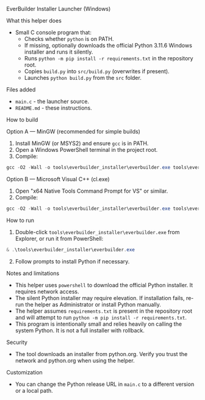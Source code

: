 EverBuilder Installer Launcher (Windows)

What this helper does

- Small C console program that:
  - Checks whether `python` is on PATH.
  - If missing, optionally downloads the official Python 3.11.6 Windows installer and runs it silently.
  - Runs `python -m pip install -r requirements.txt` in the repository root.
  - Copies `build.py` into `src/build.py` (overwrites if present).
  - Launches `python build.py` from the `src` folder.

Files added

- `main.c` - the launcher source.
- `README.md` - these instructions.

How to build

Option A — MinGW (recommended for simple builds)

1. Install MinGW (or MSYS2) and ensure `gcc` is in PATH.
2. Open a Windows PowerShell terminal in the project root.
3. Compile:

```powershell
gcc -O2 -Wall -o tools\everbuilder_installer\everbuilder.exe tools\everbuilder_installer\main.c
```

Option B — Microsoft Visual C++ (cl.exe)

1. Open "x64 Native Tools Command Prompt for VS" or similar.
3. Compile:

```powershell
gcc -O2 -Wall -o tools\everbuilder_installer\everbuilder.exe tools\everbuilder_installer\main.c
```


How to run

1. Double-click `tools\everbuilder_installer\everbuilder.exe` from Explorer, or run it from PowerShell:

```powershell
& .\tools\everbuilder_installer\everbuilder.exe
```

2. Follow prompts to install Python if necessary.

Notes and limitations

- This helper uses `powershell` to download the official Python installer. It requires network access.
- The silent Python installer may require elevation. If installation fails, re-run the helper as Administrator or install Python manually.
- The helper assumes `requirements.txt` is present in the repository root and will attempt to run `python -m pip install -r requirements.txt`.
- This program is intentionally small and relies heavily on calling the system Python. It is not a full installer with rollback.

Security

- The tool downloads an installer from python.org. Verify you trust the network and python.org when using the helper.

Customization

- You can change the Python release URL in `main.c` to a different version or a local path.
